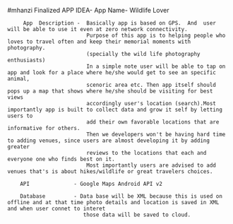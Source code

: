 #mhanzi
Finalized APP IDEA- 
		App Name- Wildlife Lover
 
		 App  Description -  Basically app is based on GPS.  And  user will be able to use it even at zero network connectivity. 
							 Purpose of this app is to helping people who loves to travel often and keep their memorial moments with photography.
							 (specially the wild life photography enthusiasts)
							 In a simple note user will be able to tap on app and look for a place where he/she would get to see an specific animal,
							 scenoric area etc. Then app itself should pops up a map that shows where he/she should be visiting for best views 
							 accordingly user's location (search).Most importantly app is built to collect data and grow it self by letting users to 
							 add their own favorable locations that are informative for others.
							 Then we developers won't be having hard time to adding venues, since users are almost developing it by adding greater 
							 reviews to the locations that each and everyone one who finds best on it. 
							 Most importantly users are advised to add venues that's is about hikes/wildlife or great travelers choices.
							 
		API			     - Google Maps Android API v2
		
		Database         - Data base will be XML because this is used on offline and at that time photo details and location is saved in XML and when user connet to interet 
							those data will be saved to cloud.
		
		